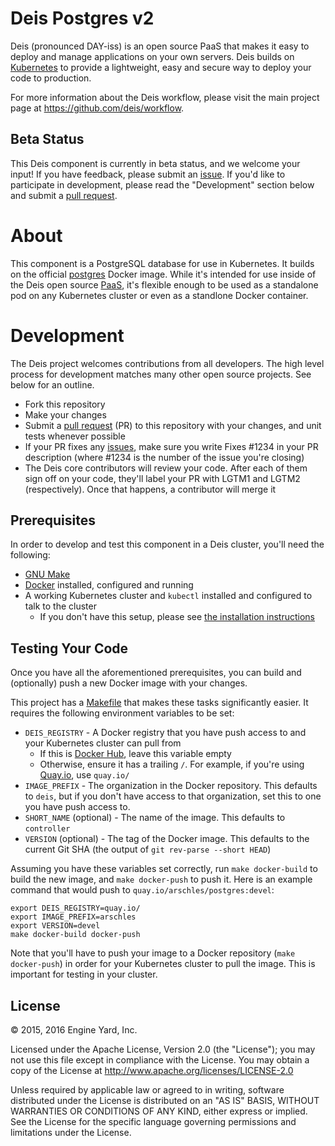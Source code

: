 # Deis Postgres v2

Deis (pronounced DAY-iss) is an open source PaaS that makes it easy to deploy and manage applications on your own servers. Deis builds on [Kubernetes](http://kubernetes.io/) to provide a lightweight, easy and secure way to deploy your code to production.

For more information about the Deis workflow, please visit the main project page at https://github.com/deis/workflow.

## Beta Status

This Deis component is currently in beta status, and we welcome your input! If you have feedback, please submit an [issue][issues]. If you'd like to participate in development, please read the "Development" section below and submit a [pull request][prs].

# About

This component is a PostgreSQL database for use in Kubernetes. It builds on the official [postgres](https://registry.hub.docker.com/_/postgres/) Docker image. While it's intended for use inside of the Deis open source [PaaS](https://en.wikipedia.org/wiki/Platform_as_a_service), it's flexible enough to be used as a standalone pod on any Kubernetes cluster or even as a standlone Docker container.

# Development

The Deis project welcomes contributions from all developers. The high level process for development matches many other open source projects. See below for an outline.

- Fork this repository
- Make your changes
- Submit a [pull request][prs] (PR) to this repository with your changes, and unit tests whenever possible
- If your PR fixes any [issues][issues], make sure you write Fixes #1234 in your PR description (where #1234 is the number of the issue you're closing)
- The Deis core contributors will review your code. After each of them sign off on your code, they'll label your PR with LGTM1 and LGTM2 (respectively). Once that happens, a contributor will merge it

## Prerequisites

In order to develop and test this component in a Deis cluster, you'll need the following:

* [GNU Make](https://www.gnu.org/software/make/)
* [Docker](https://www.docker.com/) installed, configured and running
* A working Kubernetes cluster and `kubectl` installed and configured to talk to the cluster
	* If you don't have this setup, please see [the installation instructions][install-k8s]

## Testing Your Code

Once you have all the aforementioned prerequisites, you can build and (optionally) push a new Docker image with your changes.

This project has a [Makefile](https://github.com/deis/postgres/blob/master/Makefile) that makes these tasks significantly easier. It requires the following environment variables to be set:

* `DEIS_REGISTRY` - A Docker registry that you have push access to and your Kubernetes cluster can pull from
  * If this is [Docker Hub](https://hub.docker.com/), leave this variable empty
  * Otherwise, ensure it has a trailing `/`. For example, if you're using [Quay.io](https://quay.io), use `quay.io/`
* `IMAGE_PREFIX` - The organization in the Docker repository. This defaults to `deis`, but if you don't have access to that organization, set this to one you have push access to.
* `SHORT_NAME` (optional) - The name of the image. This defaults to `controller`
* `VERSION` (optional) - The tag of the Docker image. This defaults to the current Git SHA (the output of `git rev-parse --short HEAD`)

Assuming you have these variables set correctly, run `make docker-build` to build the new image, and `make docker-push` to push it. Here is an example command that would push to `quay.io/arschles/postgres:devel`:

```console
export DEIS_REGISTRY=quay.io/
export IMAGE_PREFIX=arschles
export VERSION=devel
make docker-build docker-push
```

Note that you'll have to push your image to a Docker repository (`make docker-push`) in order for your Kubernetes cluster to pull the image. This is important for testing in your cluster.

## License

© 2015, 2016 Engine Yard, Inc.

Licensed under the Apache License, Version 2.0 (the "License"); you may
not use this file except in compliance with the License. You may obtain
a copy of the License at <http://www.apache.org/licenses/LICENSE-2.0>

Unless required by applicable law or agreed to in writing, software
distributed under the License is distributed on an "AS IS" BASIS,
WITHOUT WARRANTIES OR CONDITIONS OF ANY KIND, either express or implied.
See the License for the specific language governing permissions and
limitations under the License.

[prs]: https://github.com/deis/postgres/pulls
[issues]: https://github.com/deis/postgres/issues
[install-k8s]: http://kubernetes.io/gettingstarted/

